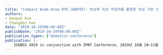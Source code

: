```yaml
---
title: "Compact Wide-Area RTK (WARTK): 반송파 위상 측정치를 활용한 위성 기반 초정밀 광역 보강항법 시스템"
authors:
- Donguk Kim
- Changdon Kee
date: "2019-10-29T00:00:00Z"
publishDate: "2019-10-29T00:00:00Z"
publication_types: ["domestic-conference"]
publication: |-
    ISGNSS 2019 in conjunction with IPNT Conference, 2019년 10월 29~11월 1일
---
```


